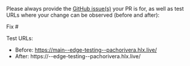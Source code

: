 Please always provide the [GitHub issue(s)](../issues) your PR is for, as well as test URLs where your change can be observed (before and after):

Fix #<gh-issue-id>

Test URLs:
- Before: https://main--edge-testing--pachorivera.hlx.live/
- After: https://<branch>--edge-testing--pachorivera.hlx.live/
